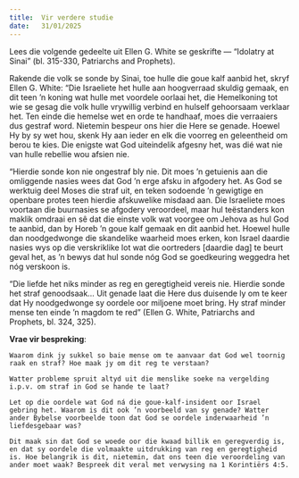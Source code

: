 ```yaml
---
title:  Vir verdere studie
date:   31/01/2025
---
```


Lees die volgende gedeelte uit Ellen G. White se geskrifte — “Idolatry at Sinai” (bl. 315-330, Patriarchs and Prophets).

Rakende die volk se sonde by Sinai, toe hulle die goue kalf aanbid het, skryf Ellen G. White: “Die Israeliete het hulle aan hoogverraad skuldig gemaak, en dit teen ’n koning wat hulle met voordele oorlaai het, die Hemelkoning tot wie se gesag die volk hulle vrywillig verbind en hulself gehoorsaam verklaar het. Ten einde die hemelse wet en orde te handhaaf, moes die verraaiers dus gestraf word. Nietemin bespeur ons hier die Here se genade. Hoewel Hy by sy wet hou, skenk Hy aan ieder en elk die voorreg en geleentheid om berou te kies. Die enigste wat God uiteindelik afgesny het, was dié wat nie van hulle rebellie wou afsien nie.

“Hierdie sonde kon nie ongestraf bly nie. Dit moes ’n getuienis aan die omliggende nasies wees dat God ’n erge afsku in afgodery het. As God se werktuig deel Moses die straf uit, en teken sodoende ’n gewigtige en openbare protes teen hierdie afskuwelike misdaad aan. Die Israeliete moes voortaan die buurnasies se afgodery veroordeel, maar hul teëstanders kon maklik omdraai en sê dat die einste volk wat voorgee om Jehova as hul God te aanbid, dan by Horeb ’n goue kalf gemaak en dit aanbid het. Hoewel hulle dan noodgedwonge die skandelike waarheid moes erken, kon Israel daardie nasies wys op die verskriklike lot wat die oortreders [daardie dag] te beurt geval het, as ’n bewys dat hul sonde nóg God se goedkeuring weggedra het nóg verskoon is.

“Die liefde het niks minder as reg en geregtigheid vereis nie. Hierdie sonde het straf genoodsaak… Uit genade laat die Here dus duisende ly om te keer dat Hy noodgedwonge sy oordele oor miljoene moet bring. Hy straf minder mense ten einde ’n magdom te red” (Ellen G. White, Patriarchs and Prophets, bl. 324, 325).

**Vrae vir bespreking**:

`Waarom dink jy sukkel so baie mense om te aanvaar dat God wel toornig raak en straf? Hoe maak jy om dit reg te verstaan?`

`Watter probleme spruit altyd uit die menslike soeke na vergelding i.p.v. om straf in God se hande te laat?`

`Let op die oordele wat God ná die goue-kalf-insident oor Israel gebring het. Waarom is dit ook ’n voorbeeld van sy genade? Watter ander Bybelse voorbeelde toon dat God se oordele inderwaarheid ’n liefdesgebaar was?`

`Dit maak sin dat God se woede oor die kwaad billik en geregverdig is, en dat sy oordele die volmaakte uitdrukking van reg en geregtigheid is. Hoe belangrik is dit, nietemin, dat ons teen die veroordeling van ander moet waak? Bespreek dit veral met verwysing na 1 Korintiërs 4:5.`